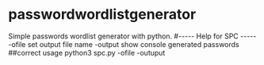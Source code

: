 # passwordwordlistgenerator
Simple passwords wordlist generator with python.
#----- Help for SPC -----
  -ofile <output file name> set output file name
  -output <true or false> show console generated passwords
##correct usage
  python3 spc.py -ofile <output file name> -outuput <true or false>
